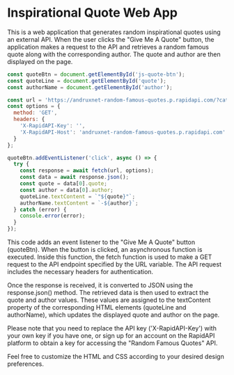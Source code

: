 # Inspirational Quote Web App
 
This is a web application that generates random inspirational quotes using an external API. When the user clicks the "Give Me A Quote" button, the application makes a request to the API and retrieves a random famous quote along with the corresponding author. The quote and author are then displayed on the page.

```javascript
const quoteBtn = document.getElementById('js-quote-btn');
const quoteLine = document.getElementById('quote');
const authorName = document.getElementById('author');

const url = 'https://andruxnet-random-famous-quotes.p.rapidapi.com/?cat=famous&count=10';
const options = {
  method: 'GET',
  headers: {
    'X-RapidAPI-Key': '',
    'X-RapidAPI-Host': 'andruxnet-random-famous-quotes.p.rapidapi.com'
  }
};

quoteBtn.addEventListener('click', async () => {
  try {
    const response = await fetch(url, options);
    const data = await response.json();
    const quote = data[0].quote;
    const author = data[0].author;
    quoteLine.textContent = `"${quote}"`;
    authorName.textContent = `-${author}`;
  } catch (error) {
    console.error(error);
  }
});
```
This code adds an event listener to the "Give Me A Quote" button (quoteBtn). When the button is clicked, an asynchronous function is executed. Inside this function, the fetch function is used to make a GET request to the API endpoint specified by the URL variable. The API request includes the necessary headers for authentication.

Once the response is received, it is converted to JSON using the response.json() method. The retrieved data is then used to extract the quote and author values. These values are assigned to the textContent property of the corresponding HTML elements (quoteLine and authorName), which updates the displayed quote and author on the page.

Please note that you need to replace the API key ('X-RapidAPI-Key') with your own key if you have one, or sign up for an account on the RapidAPI platform to obtain a key for accessing the "Random Famous Quotes" API.

Feel free to customize the HTML and CSS according to your desired design preferences.
